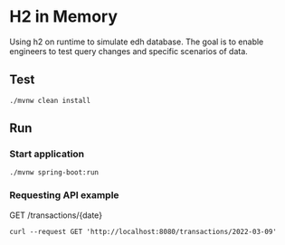 # H2 in Memory

Using h2 on runtime to simulate edh database. The goal is to enable engineers to test query changes and specific scenarios of data.

## Test

```commandline
./mvnw clean install 
```

## Run

### Start application
```commandline
./mvnw spring-boot:run 
```

### Requesting API example
GET /transactions/{date}
```commandline
curl --request GET 'http://localhost:8080/transactions/2022-03-09'
```